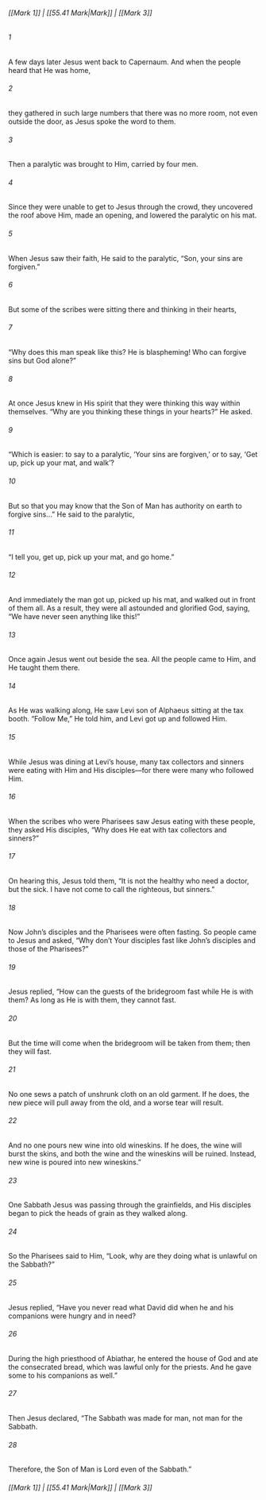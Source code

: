 
###### [[Mark 1]] | [[55.41 Mark|Mark]] | [[Mark 3]]

###### 1
A few days later Jesus went back to Capernaum. And when the people heard that He was home,
###### 2
they gathered in such large numbers that there was no more room, not even outside the door, as Jesus spoke the word to them.
###### 3
Then a paralytic was brought to Him, carried by four men.
###### 4
Since they were unable to get to Jesus through the crowd, they uncovered the roof above Him, made an opening, and lowered the paralytic on his mat.
###### 5
When Jesus saw their faith, He said to the paralytic, “Son, your sins are forgiven.”
###### 6
But some of the scribes were sitting there and thinking in their hearts,
###### 7
“Why does this man speak like this? He is blaspheming! Who can forgive sins but God alone?”
###### 8
At once Jesus knew in His spirit that they were thinking this way within themselves. “Why are you thinking these things in your hearts?” He asked.
###### 9
“Which is easier: to say to a paralytic, ‘Your sins are forgiven,’ or to say, ‘Get up, pick up your mat, and walk’?
###### 10
But so that you may know that the Son of Man has authority on earth to forgive sins...” He said to the paralytic,
###### 11
“I tell you, get up, pick up your mat, and go home.”
###### 12
And immediately the man got up, picked up his mat, and walked out in front of them all. As a result, they were all astounded and glorified God, saying, “We have never seen anything like this!”
###### 13
Once again Jesus went out beside the sea. All the people came to Him, and He taught them there.
###### 14
As He was walking along, He saw Levi son of Alphaeus sitting at the tax booth. “Follow Me,” He told him, and Levi got up and followed Him.
###### 15
While Jesus was dining at Levi’s house, many tax collectors and sinners were eating with Him and His disciples—for there were many who followed Him.
###### 16
When the scribes who were Pharisees saw Jesus eating with these people, they asked His disciples, “Why does He eat with tax collectors and sinners?”
###### 17
On hearing this, Jesus told them, “It is not the healthy who need a doctor, but the sick. I have not come to call the righteous, but sinners.”
###### 18
Now John’s disciples and the Pharisees were often fasting. So people came to Jesus and asked, “Why don’t Your disciples fast like John’s disciples and those of the Pharisees?”
###### 19
Jesus replied, “How can the guests of the bridegroom fast while He is with them? As long as He is with them, they cannot fast.
###### 20
But the time will come when the bridegroom will be taken from them; then they will fast.
###### 21
No one sews a patch of unshrunk cloth on an old garment. If he does, the new piece will pull away from the old, and a worse tear will result.
###### 22
And no one pours new wine into old wineskins. If he does, the wine will burst the skins, and both the wine and the wineskins will be ruined. Instead, new wine is poured into new wineskins.”
###### 23
One Sabbath Jesus was passing through the grainfields, and His disciples began to pick the heads of grain as they walked along.
###### 24
So the Pharisees said to Him, “Look, why are they doing what is unlawful on the Sabbath?”
###### 25
Jesus replied, “Have you never read what David did when he and his companions were hungry and in need?
###### 26
During the high priesthood of Abiathar, he entered the house of God and ate the consecrated bread, which was lawful only for the priests. And he gave some to his companions as well.”
###### 27
Then Jesus declared, “The Sabbath was made for man, not man for the Sabbath.
###### 28
Therefore, the Son of Man is Lord even of the Sabbath.”

###### [[Mark 1]] | [[55.41 Mark|Mark]] | [[Mark 3]]
